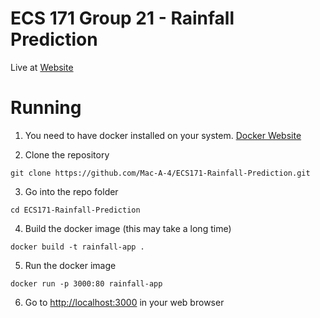# ECS 171 Group 21 - Rainfall Prediction

Live at [Website](http://5.161.49.47)

# Running

1. You need to have docker installed on your system. [Docker Website](https://www.docker.com/)

2. Clone the repository

```
git clone https://github.com/Mac-A-4/ECS171-Rainfall-Prediction.git
```

3. Go into the repo folder

```
cd ECS171-Rainfall-Prediction
```

4. Build the docker image (this may take a long time)

```
docker build -t rainfall-app .
```

5. Run the docker image

```
docker run -p 3000:80 rainfall-app
```

6. Go to [http://localhost:3000](http://localhost:3000) in your web browser